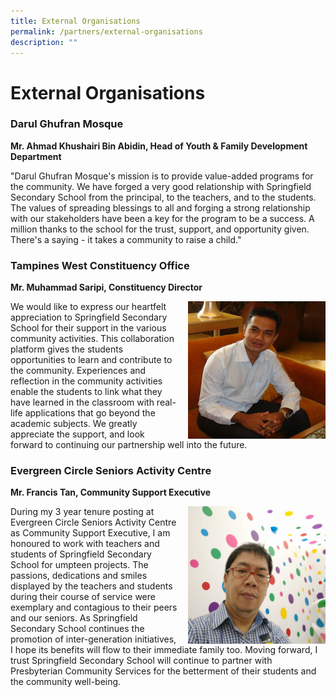 ```yaml
---
title: External Organisations
permalink: /partners/external-organisations
description: ""
---
```

# **External Organisations**

### Darul Ghufran Mosque

**Mr. Ahmad Khushairi Bin Abidin, Head of Youth & Family Development Department**

"Darul Ghufran Mosque's mission is to provide value-added programs for the community. We have forged a very good relationship with Springfield Secondary School from the principal, to the teachers, and to the students. The values of spreading blessings to all and forging a strong relationship with our stakeholders have been a key for the program to be a success. A million thanks to the school for the trust, support, and opportunity given. There's a saying - it takes a community to raise a child."

  

### Tampines West Constituency Office

**Mr. Muhammad Saripi, Constituency Director**

<img src="/images/TWCC%20Muhd%20Saripi.jpg" style="width:220px;height:220px;margin-left:15px;" align = "right">

We would like to express our heartfelt appreciation to Springfield Secondary School for their support in the various community activities. This collaboration platform gives the students opportunities to learn and contribute to the community. Experiences and reflection in the community activities enable the students to link what they have learned in the classroom with real-life applications that go beyond the academic subjects. We greatly appreciate the support, and look forward to continuing our partnership well into the future.


### Evergreen Circle Seniors Activity Centre  
**Mr. Francis Tan, Community Support Executive**

<img src="/images/Fracis%20Tan%20Evergreen%20Circle%20Seniors%20Activity%20Centre.jpg" style="width:220px;height:220px;margin-left:15px;" align = "right">

During my 3 year tenure posting at Evergreen Circle Seniors Activity Centre as Community Support Executive, I am honoured to work with teachers and students of Springfield Secondary School for umpteen projects. The passions, dedications and smiles displayed by the teachers and students during their course of service were exemplary and contagious to their peers and our seniors. As Springfield Secondary School continues the promotion of inter-generation initiatives, I hope its benefits will flow to their immediate family too. Moving forward, I trust Springfield Secondary School will continue to partner with Presbyterian Community Services for the betterment of their students and the community well-being.